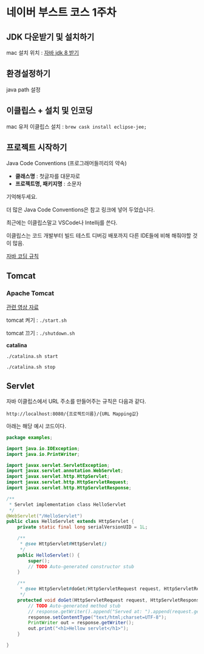 # 네이버 부스트 코스 1주차

## JDK 다운받기 및 설치하기

mac 설치 위치 : [자바 jdk 8 받기](https://www.oracle.com/java/technologies/jdk8-downloads.html)

## 환경설정하기

java path 설정

## 이클립스 + 설치 및 인코딩

mac 유저 이클립스 설치 : `brew cask install eclipse-jee;`

## 프로젝트 시작하기

Java Code Conventions (프로그래머들끼리의 약속)

- **클래스명** : 첫글자를 대문자로
- **프로젝트명, 패키지명** : 소문자

기억해두세요.

더 많은 Java Code Conventions은 참고 링크에 넣어 두었습니다.

최근에는 이클립스말고 VSCode나 Intellij를 쓴다.

이클립스는 코드 개발부터 빌드 테스트 디버깅 배포까지 다른 IDE들에 비해 해줘야할 것이 많음.

[자바 코딩 규칙](https://myeonguni.tistory.com/1596)

## Tomcat

### Apache Tomcat

[관련 영상 자료](https://www.youtube.com/watch?v=h_qQOVDTxo8&feature=youtu.be)

tomcat 켜기 : `./start.sh`

tomcat 끄기 : `./shutdown.sh`

**catalina**

`./catalina.sh start`

`./catalina.sh stop`

## Servlet

자바 이클립스에서 URL 주소를 만들어주는 규칙은 다음과 같다.

`http://localhost:8080/{프로젝트이름}/{URL Mapping값}`

아래는 해당 예시 코드이다.

```java
package examples;

import java.io.IOException;
import java.io.PrintWriter;

import javax.servlet.ServletException;
import javax.servlet.annotation.WebServlet;
import javax.servlet.http.HttpServlet;
import javax.servlet.http.HttpServletRequest;
import javax.servlet.http.HttpServletResponse;

/**
 * Servlet implementation class HelloServlet
 */
@WebServlet("/HelloServlet")
public class HelloServlet extends HttpServlet {
	private static final long serialVersionUID = 1L;

    /**
     * @see HttpServlet#HttpServlet()
     */
    public HelloServlet() {
        super();
        // TODO Auto-generated constructor stub
    }

	/**
	 * @see HttpServlet#doGet(HttpServletRequest request, HttpServletResponse response)
	 */
	protected void doGet(HttpServletRequest request, HttpServletResponse response) throws ServletException, IOException {
		// TODO Auto-generated method stub
		// response.getWriter().append("Served at: ").append(request.getContextPath());
		response.setContentType("text/html;charset=UTF-8");
		PrintWriter out = response.getWriter();
		out.print("<h1>Hellow servlet</h1>");
	}

}

```
